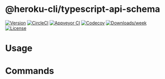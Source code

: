 @heroku-cli/typescript-api-schema
=================================



[![Version](https://img.shields.io/npm/v/@heroku-cli/typescript-api-schema.svg)](https://npmjs.org/package/@heroku-cli/typescript-api-schema)
[![CircleCI](https://circleci.com/gh/heroku/typescript-api-schema/tree/master.svg?style=shield)](https://circleci.com/gh/heroku/typescript-api-schema/tree/master)
[![Appveyor CI](https://ci.appveyor.com/api/projects/status/github/heroku/typescript-api-schema?branch=master&svg=true)](https://ci.appveyor.com/project/heroku/typescript-api-schema/branch/master)
[![Codecov](https://codecov.io/gh/heroku/typescript-api-schema/branch/master/graph/badge.svg)](https://codecov.io/gh/heroku/typescript-api-schema)
[![Downloads/week](https://img.shields.io/npm/dw/@heroku-cli/typescript-api-schema.svg)](https://npmjs.org/package/@heroku-cli/typescript-api-schema)
[![License](https://img.shields.io/npm/l/@heroku-cli/typescript-api-schema.svg)](https://github.com/heroku/typescript-api-schema/blob/master/package.json)

<!-- toc -->
# Usage
<!-- usage -->
# Commands
<!-- commands -->
